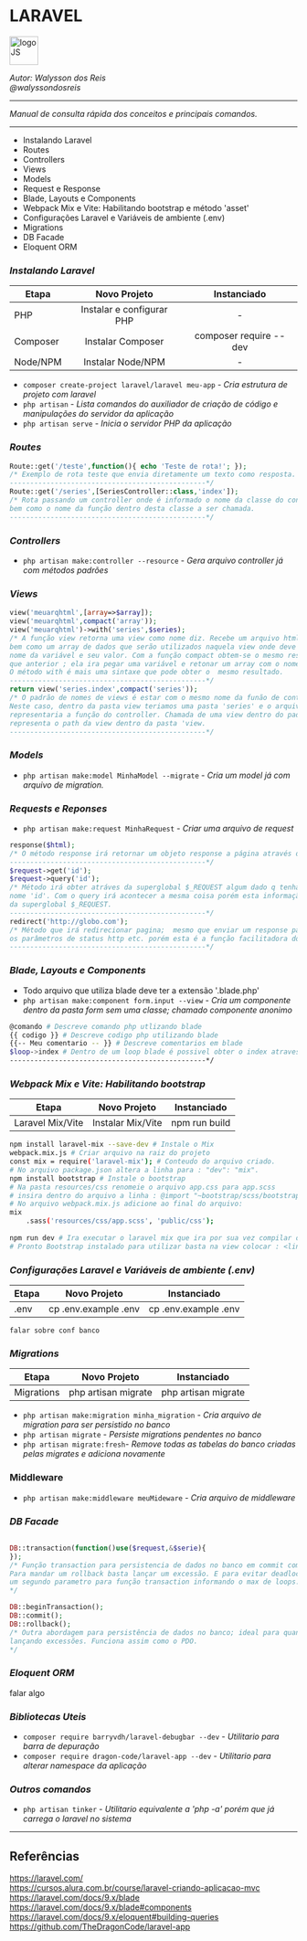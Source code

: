 # **LARAVEL**
<div>
<img src="https://upload.wikimedia.org/wikipedia/commons/thumb/9/9a/Laravel.svg/985px-Laravel.svg.png" alt="logoJS" width="50px"/> 
</div>


*Autor: Walysson dos Reis  
@walyssondosreis*

----------------------------------------------
*Manual de consulta rápida dos conceitos e principais comandos.*  

---------------------
* Instalando Laravel
* Routes
* Controllers
* Views
* Models
* Request e Response
* Blade, Layouts e Components
* Webpack Mix e Vite: Habilitando bootstrap e método 'asset'
* Configurações Laravel e Variáveis de ambiente (.env)
* Migrations
* DB Facade
* Eloquent ORM

### *Instalando Laravel*  

Etapa         | Novo Projeto                  | Instanciado
------------  | :------------:                | :------------: 
PHP           | Instalar e configurar PHP     | - 
Composer      | Instalar Composer             | composer require --dev  
Node/NPM      | Instalar Node/NPM             | -


* `composer create-project laravel/laravel meu-app` - *Cria estrutura de projeto com laravel*
* `php artisan` - *Lista comandos do auxiliador de criação de código e manipulações do servidor da aplicação*
* `php artisan serve` - *Inicia o servidor PHP da aplicação*

### *Routes*
~~~PHP
Route::get('/teste',function(){ echo 'Teste de rota!'; });
/* Exemplo de rota teste que envia diretamente um texto como resposta.
------------------------------------------------*/
Route::get('/series',[SeriesController::class,'index']);
/* Rota passando um controller onde é informado o nome da classe do controlador
bem como o nome da função dentro desta classe a ser chamada.
------------------------------------------------*/
~~~
### *Controllers*
* `php artisan make:controller --resource` - *Gera arquivo controller já com métodos padrões*

### *Views*
~~~PHP
view('meuarqhtml',[array=>$array]);
view('meuarqhtml',compact('array'));
view('meuarqhtml')->with('series',$series);
/* A função view retorna uma view como nome diz. Recebe um arquivo html ou php
bem como um array de dados que serão utilizados naquela view onde deve conter
nome da variável e seu valor. Com a função compact obtem-se o mesmo resultado 
que anterior ; ela ira pegar uma variável e retonar um array com o nome => valor.
O método with é mais uma sintaxe que pode obter o  mesmo resultado.
------------------------------------------------*/
return view('series.index',compact('series'));
/* O padrão de nomes de views é estar com o mesmo nome da funão de controller. 
Neste caso, dentro da pasta view teriamos uma pasta 'series' e o arquivo 'index.php'
representaria a função do controller. Chamada de uma view dentro do padrão; note o ponto
representa o path da view dentro da pasta 'view.
------------------------------------------------*/
~~~
### *Models*
* `php artisan make:model MinhaModel --migrate` - *Cria um model já com arquivo de migration.*
 
### *Requests e Reponses*
* `php artisan make:request MinhaRequest` - *Criar uma arquivo de request*    
~~~PHP
response($html);
/* O método response irá retornar um objeto response a página através do protocolo HTTP
------------------------------------------------*/
$request->get('id');
$request->query('id');
/* Método irá obter atráves da superglobal $_REQUEST algum dado q tenha sido passada com
nome 'id'. Com o query irá acontecer a mesma coisa porém esta informação não sera buscada
da superglobal $_REQUEST.
------------------------------------------------*/
redirect('http://globo.com');
/* Método que irá redirecionar pagina;  mesmo que enviar um response passando todos
os parâmetros de status http etc. porém esta é a função facilitadora do laravel.
------------------------------------------------*/
~~~

### *Blade, Layouts e Components*
* Todo arquivo que utiliza blade deve ter a extensão '.blade.php'
*  `php artisan make:component form.input --view` - *Cria um componente dentro da pasta form sem uma classe; chamado componente anonimo*

~~~bash
@comando # Descreve comando php utlizando blade
{{ codigo }} # Descreve codigo php utilizando blade
{{-- Meu comentario -- }} # Descreve comentarios em blade
$loop->index # Dentro de um loop blade é possivel obter o index atraves dessa var.
------------------------------------------------*/
~~~

### *Webpack Mix e Vite: Habilitando bootstrap*
Etapa                 | Novo Projeto                  | Instanciado
------------          | :------------:                | :------------: 
Laravel Mix/Vite  | Instalar Mix/Vite   | npm run build

~~~bash
npm install laravel-mix --save-dev # Instale o Mix
webpack.mix.js # Criar arquivo na raiz do projeto
const mix = require('laravel-mix'); # Conteudo do arquivo criado.
# No arquivo package.json altera a linha para : "dev": "mix".
npm install bootstrap # Instale o bootstrap
# Na pasta resources/css renomeie o arquivo app.css para app.scss
# insira dentro do arquivo a linha : @import "~bootstrap/scss/bootstrap";
# No arquivo webpack.mix.js adicione ao final do arquivo: 
mix
    .sass('resources/css/app.scss', 'public/css');
    
npm run dev # Ira executar o laravel mix que ira por sua vez compilar o arquivo scss. Rode 2 vezes.
# Pronto Bootstrap instalado para utilizar basta na view colocar : <link rel="stylesheet" href={{ asset('css/app.css') }}>
~~~
### *Configurações Laravel e Variáveis de ambiente (.env)*
Etapa                 | Novo Projeto                  | Instanciado
------------          | :------------:                | :------------: 
.env       |  cp .env.example .env        | cp .env.example .env
~~~
falar sobre conf banco
~~~

### *Migrations*
Etapa                 | Novo Projeto                  | Instanciado
------------          | :------------:                | :------------: 
Migrations        |  php artisan migrate                    | php artisan migrate

* `php artisan make:migration minha_migration` - *Cria arquivo de migration para ser persistido no banco*
* `php artisan migrate` - *Persiste migrations pendentes no banco*
* `php artisan migrate:fresh`- *Remove todas as tabelas do banco criadas pelas migrates e adiciona novamente*

### Middleware
* `php artisan make:middleware meuMideware` - *Cria arquivo de middleware*

### *DB Facade*
~~~PHP

DB::transaction(function()use($request,&$serie){  
});
/* Função transaction para persistencia de dados no banco em commit com possiibilidade de roolback.
Para mandar um rollback basta lançar um excessão. E para evitar deadlock dentro da função basta passar 
um segundo parametro para função transaction informando o max de loops.
*/

DB::beginTransaction();
DB::commit();
DB::rollback();
/* Outra abordagem para persistência de dados no banco; ideal para quando eu vá tratar os erros 
lançando excessões. Funciona assim como o PDO.
*/
~~~

### *Eloquent ORM*
falar algo

### *Bibliotecas Uteis*

* `composer require barryvdh/laravel-debugbar --dev` - *Utilitario para barra de depuração*
* `composer require dragon-code/laravel-app --dev` - *Utilitario para alterar namespace da aplicação*


### *Outros comandos*
* `php artisan tinker` - *Utilitario equivalente a 'php -a' porém que já carrega o laravel no sistema*

--------
## Referências 
https://laravel.com/   
https://cursos.alura.com.br/course/laravel-criando-aplicacao-mvc  
https://laravel.com/docs/9.x/blade  
https://laravel.com/docs/9.x/blade#components  
https://laravel.com/docs/9.x/eloquent#building-queries  
https://github.com/TheDragonCode/laravel-app  

